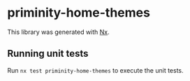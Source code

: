# priminity-home-themes

This library was generated with [Nx](https://nx.dev).

## Running unit tests

Run `nx test priminity-home-themes` to execute the unit tests.
